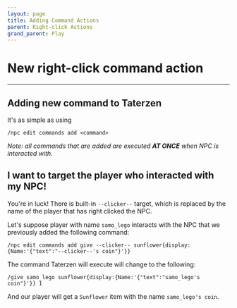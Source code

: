 ```yaml
---
layout: page
title: Adding Command Actions
parent: Right-click Actions
grand_parent: Play
---
```



# New right-click command action

---


## Adding new command to Taterzen

It's as simple as using
```
/npc edit commands add <command>
```

*Note: all commands that are added are
executed **AT ONCE** when NPC is interacted with.*

## I want to target the player who interacted with my NPC!

You're in luck! There is built-in `--clicker--` target,
which is replaced by the name of the player that has
right clicked the NPC.

Let's suppose player with name `samo_lego` interacts with the NPC
that we previously added the following command:
```
/npc edit commands add give --clicker-- sunflower{display:{Name:'{"text":"--clicker--'s coin"}'}}
```

The command Taterzen will execute will change to the following:
```
/give samo_lego sunflower{display:{Name:'{"text":"samo_lego's coin"}'}} 1
```

And our player will get a `Sunflower` item with the name
`samo_lego's coin`.
